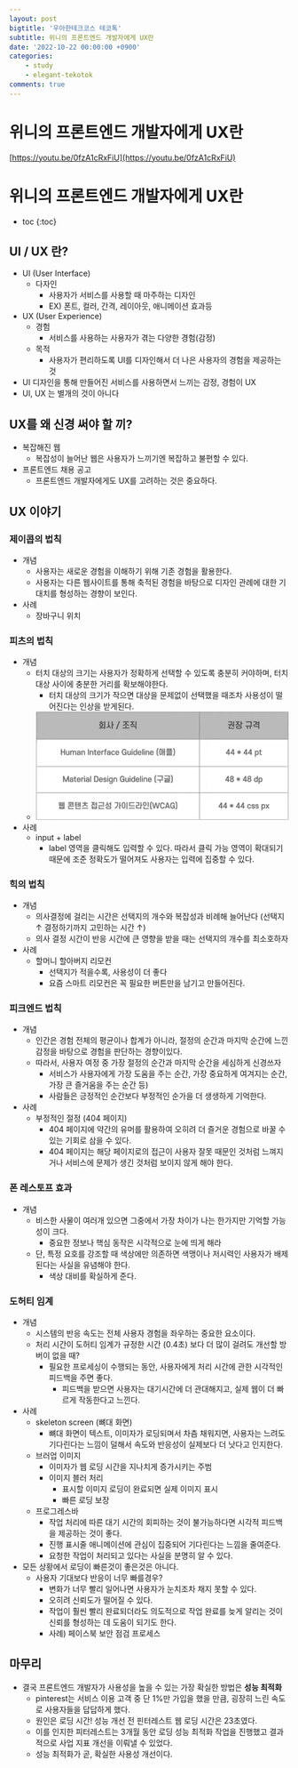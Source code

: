 ```yaml
---
layout: post
bigtitle: '우아한테크코스 테코톡'
subtitle: 위니의 프론트엔드 개발자에게 UX란
date: '2022-10-22 00:00:00 +0900'
categories:
    - study
    - elegant-tekotok
comments: true
---
```


# 위니의 프론트엔드 개발자에게 UX란
[https://youtu.be/0fzA1cRxFiU](https://youtu.be/0fzA1cRxFiU)

# 위니의 프론트엔드 개발자에게 UX란
* toc
{:toc}

## UI / UX 란?
+ UI (User Interface)
  + 다자인 
    + 사용자가 서비스를 사용할 때 마주하는 디자인
    + EX) 폰트, 컬러, 간격, 레이아웃, 애니메이션 효과등
+ UX (User Experience)
  + 경험
    + 서비스를 사용하는 사용자가 겪는 다양한 경험(감정)
  + 목적
    + 사용자가 편리하도록 UI를 디자인해서 더 나은 사용자의 경험을 제공하는 것
+ UI 디자인을 통해 만들어진 서비스를 사용하면서 느끼는 감정, 경험이 UX
+ UI, UX 는 별개의 것이 아니다

## UX를 왜 신경 써야 할 끼?
+ 복잡해진 웹
  + 복잡성이 늘어난 웹은 사용자가 느끼기엔 복잡하고 불편할 수 있다. 
+ 프론트엔드 채용 공고
  + 프론트엔드 개발자에게도 UX를 고려하는 것은 중요하다.

## UX 이야기

### 제이콥의 법칙
+ 개념
  + 사용자는 새로운 경험을 이해하기 위해 기존 경험을 활용한다.
  + 사용자는 다른 웹사이트를 통해 축적된 경험을 바탕으로 디자인 관례에 대한 기대치를 형성하는 경향이 보인다.
+ 사례
  + 장바구니 위치

### 피츠의 법칙
+ 개념
  + 터치 대상의 크기는 사용자가 정확하게 선택할 수 있도록 충분히 커야하며, 터치 대상 사이에 충분한 거리를 확보해야한다.
    + 터치 대상의 크기가 작으면 대상을 문제없이 선택했을 때조차 사용성이 떨어진다는 인상을 받게된다.
  + ![img.png](/assets/img/elegant-tekotok/UXUI.png)
+ 사례
  + input + label
    + label 영역을 클릭해도 입력할 수 있다. 따라서 클릭 가능 영역이 확대되기 때문에 조준 정확도가 떨어져도 사용자는 입력에 집중할 수 있다. 

### 힉의 법칙
+ 개념
  + 의사결정에 걸리는 시간은 선택지의 개수와 복잡성과 비례해 늘어난다 (선택지 ↑ 결정하기까지 고민하는 시간 ↑)
  + 의사 결정 시간이 반응 시간에 큰 영향을 받을 때는 선택지의 개수를 최소호하자
+ 사례
  + 할머니 할아버지 리모컨
    + 선택지가 적을수록, 사용성이 더 좋다
    + 요즘 스마트 리모컨은 꼭 필요한 버튼만을 남기고 만들어진다.

### 피크엔드 법칙
+ 개념 
  + 인간은 경험 전체의 평균이나 합계가 아니라, 절정의 순간과 마지막 순간에 느낀 감정을 바탕으로 경험을 판단하는 경향이있다.
  + 따라서, 사용자 여정 중 가장 절정의 순간과 마지막 순간을 세심하게 신경쓰자
    + 서비스가 사용자에게 가장 도움을 주는 순간, 가장 중요하게 여겨지는 순간, 가장 큰 즐거움을 주는 순간 등)
    + 사람들은 긍정적인 순간보다 부정적인 순가을 더 생생하게 기억한다.
+ 사례 
  + 부정적인 절정 (404 페이지)
    + 404 페이지에 약간의 유머를 활용하여 오히려 더 즐거운 경험으로 바꿀 수 있는 기회로 삼을 수 있다.
    + 404 페이지는 해당 페이지로의 접근이 사용자 잘못 때문인 것처럼 느껴지거나 서비스에 문제가 생긴 것처럼 보이지 않게 해야 한다.

### 폰 레스토프 효과
+ 개념 
  + 비스한 사물이 여러개 있으면 그중에서 가장 차이가 나는 한가지만 기억할 가능성이 크다. 
    + 중요한 정보나 핵심 동작은 시각적으로 눈에 띄게 해라 
  + 단, 특정 요호를 강조할 때 색상에만 의존하면 색맹이나 저시력인 사용자가 배제된다는 사실을 유념해야 한다.
    + 색상 대비를 확실하게 준다. 

### 도허티 임계
+ 개념
  + 시스템의 반응 속도는 전체 사용자 경험을 좌우하는 중요한 요소이다.
  + 처리 시간이 도허티 임계가 규정한 시간 (0.4초) 보다 더 많이 걸려도 개선할 방버이 없을 때?
    + 필요한 프로세싱이 수행되는 동안, 사용자에게 처리 시간에 관한 시각적인 피드백을 주면 좋다.
      + 피드백을 받으면 사용자는 대기시간에 더 관대해지고, 실제 웹이 더 빠르게 작동한다고 느낀다.
+ 사례
  + skeleton screen (뼈대 화면)
    + 뼈대 화면이 텍스트, 이미자가 로딩되며서 차츰 채워지면, 사용자는 느려도 기다린다는 느낌이 덜해서 속도와 반응성이 실제보다 더 낫다고 인지한다.
  + 브러업 이미지
    + 이미자가 웹 로딩 시간을 지나치게 증가시키는 주범
    + 이미지 블러 처리 
      + 표시할 이미지 로딩이 완료되면 실제 이미지 표시
      + 빠른 로딩 보장 
  + 프로그레스바
    + 작업 처리에 따른 대기 시간의 회피하는 것이 불가능하다면 시각적 피드백을 제공하는 것이 좋다.
    + 진행 표시줄 애니메이션에 관심이 집중되어 기다린다는 느낌을 줄여준다.
    + 요청한 작업이 처리되고 있다는 사실을 분명히 알 수 있다.
+ 모든 상황에서 로딩이 빠른것이 좋은것은 아니다.
  + 사용자 기대보다 반응이 너무 빠를경우?
    + 변화가 너무 빨리 일어나면 사용자가 눈치조차 채지 못할 수 있다.
    + 오히려 신뢰도가 떨어질 수 있다.
    + 작업이 훨씬 빨리 완료되더라도 의도적으로 작업 완료를 늦게 알리는 것이 신뢰를 형성하는 데 도움이 되기도 한다.
    + 사례) 페이스북 보안 점검 프로세스

## 마무리 
+ 결국 프론트엔드 개발자가 사용성을 높을 수 있는 가장 확실한 방법은 __성능 최적화__
  + pinterest는 서비스 이용 고객 중 단 1%만 가입을 했을 만큼, 굉장히 느린 속도로 사용자들을 답답하게 했다.
  + 원인은 로딩 시간! 성능 개선 전 핀터레스트 웹 로딩 시간은 23초였다.
  + 이를 인지한 피터레스트는 3개월 동안 로딩 성능 최적화 작업을 진행했고 결과적으로 사업 지표 개선을 이뤄낼 수 있었다. 
  + 성능 최적화가 곧, 확실한 사용성 개선이다.